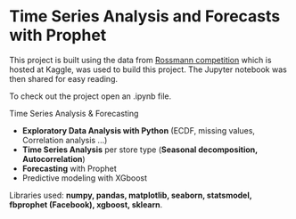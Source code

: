 # Time Series Analysis and Forecasts with Prophet

This project is built using the data from [Rossmann competition](https://www.kaggle.com/c/rossmann-store-sales) which is hosted at Kaggle, was used to build this project. The Jupyter notebook was then shared for easy reading.

To check out the project open an .ipynb file.

Time Series Analysis & Forecasting

- __Exploratory Data Analysis with Python__ (ECDF, missing values, Correlation analysis ...)
- __Time Series Analysis__ per store type (__Seasonal decomposition, Autocorrelation__)
- __Forecasting__ with Prophet
- Predictive modeling with XGboost

Libraries used: __numpy, pandas, matplotlib, seaborn, statsmodel, fbprophet (Facebook), xgboost, sklearn__.


